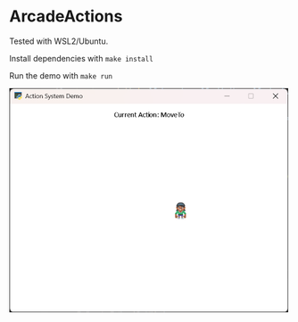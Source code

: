 # ArcadeActions
Tested with WSL2/Ubuntu.

Install dependencies with `make install`

Run the demo with `make run`

<img src="res/screenshot.png" style="width: 500px"/>
